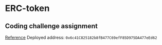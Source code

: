 # ERC-token
## Coding challenge assignment
[Reference](https://www.toptal.com/ethereum/create-erc20-token-tutorial)
Deployed address: `0x6c41C825182b8fB477C69efF85D975DA477eEd62`
